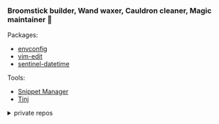 ### Broomstick builder, Wand waxer, Cauldron cleaner, Magic maintainer 🌙

Packages:

- [envconfig](https://github.com/foxyblue/py-envconfig)
- [vim-edit](https://github.com/foxyblue/vim-edit)
- [sentinel-datetime](https://github.com/foxyblue/sentinel-datetime)

Tools:

- [Snippet Manager](https://github.com/foxyblue/snippet)
- [Tinj](https://github.com/foxyblue/tinj)

<details><summary>private repos</summary>
<p>
Links to my private projects.

- [sebastien.docs](https://github.com/foxyblue/sebastien.docs)
- [shell-hints](https://github.com/foxyblue/tips)
</p>
</details>
